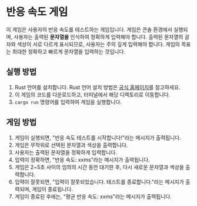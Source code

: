 # 반응 속도 게임

이 게임은 사용자의 반응 속도를 테스트하는 게임입니다. 게임은 콘솔 환경에서 실행되며, 사용자는 출력된 **문자열을** 인식하여 정확하게 입력해야 합니다. 출력된 문자열의 글자와 색상이 서로 다르게 표시되므로, 사용자는 주의 깊게 입력해야 합니다. 게임의 목표는 최대한 정확하고 빠르게 문자열을 입력하는 것입니다.

## 실행 방법

1. Rust 언어를 설치합니다. Rust 언어 설치 방법은 [공식 홈페이지](https://www.rust-lang.org/tools/install)를 참고하세요.
2. 이 게임의 코드를 다운로드하고, 터미널에서 해당 디렉토리로 이동합니다.
3. `cargo run` 명령어를 입력하여 게임을 실행합니다.

## 게임 방법

1. 게임이 실행되면, "반응 속도 테스트를 시작합니다!"라는 메시지가 출력됩니다.
2. 게임은 무작위로 선택된 문자열과 색상을 출력합니다.
3. 사용자는 출력된 문자열을 정확하게 입력합니다.
4. 입력이 정확하면, "반응 속도: xxms"라는 메시지가 출력됩니다.
5. 게임은 2~5초 사이의 임의의 시간 동안 대기한 후, 다시 새로운 문자열과 색상을 출력합니다.
6. 입력이 잘못되면, "입력이 잘못되었습니다. 테스트를 종료합니다."라는 메시지가 출력되며, 게임이 종료됩니다.
7. 게임이 종료된 후에는, "평균 반응 속도: xxms"라는 메시지가 출력됩니다.